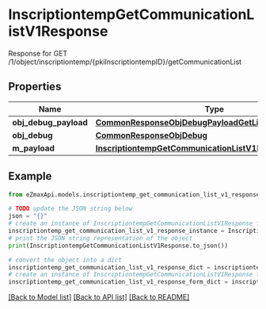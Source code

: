 # InscriptiontempGetCommunicationListV1Response

Response for GET /1/object/inscriptiontemp/{pkiInscriptiontempID}/getCommunicationList

## Properties

Name | Type | Description | Notes
------------ | ------------- | ------------- | -------------
**obj_debug_payload** | [**CommonResponseObjDebugPayloadGetList**](CommonResponseObjDebugPayloadGetList.md) |  | 
**obj_debug** | [**CommonResponseObjDebug**](CommonResponseObjDebug.md) |  | [optional] 
**m_payload** | [**InscriptiontempGetCommunicationListV1ResponseMPayload**](InscriptiontempGetCommunicationListV1ResponseMPayload.md) |  | 

## Example

```python
from eZmaxApi.models.inscriptiontemp_get_communication_list_v1_response import InscriptiontempGetCommunicationListV1Response

# TODO update the JSON string below
json = "{}"
# create an instance of InscriptiontempGetCommunicationListV1Response from a JSON string
inscriptiontemp_get_communication_list_v1_response_instance = InscriptiontempGetCommunicationListV1Response.from_json(json)
# print the JSON string representation of the object
print(InscriptiontempGetCommunicationListV1Response.to_json())

# convert the object into a dict
inscriptiontemp_get_communication_list_v1_response_dict = inscriptiontemp_get_communication_list_v1_response_instance.to_dict()
# create an instance of InscriptiontempGetCommunicationListV1Response from a dict
inscriptiontemp_get_communication_list_v1_response_form_dict = inscriptiontemp_get_communication_list_v1_response.from_dict(inscriptiontemp_get_communication_list_v1_response_dict)
```
[[Back to Model list]](../README.md#documentation-for-models) [[Back to API list]](../README.md#documentation-for-api-endpoints) [[Back to README]](../README.md)


